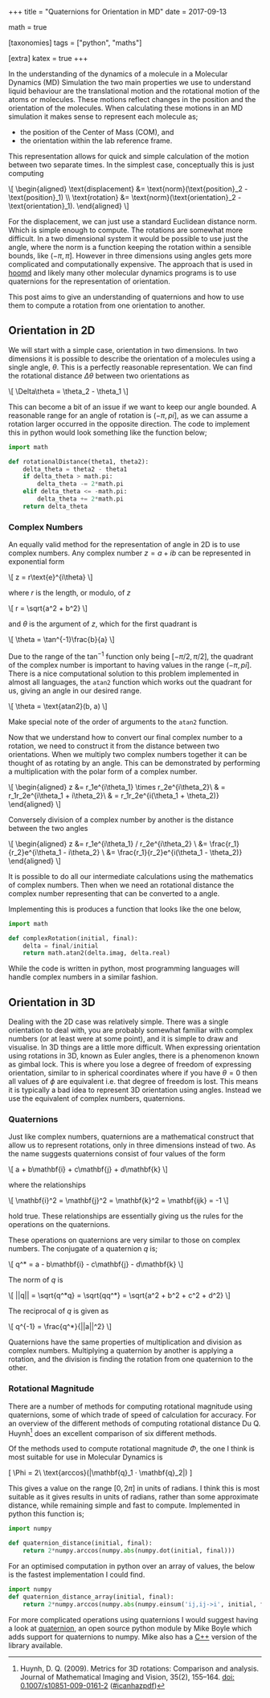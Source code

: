 +++
title = "Quaternions for Orientation in MD"
date = 2017-09-13

math = true

[taxonomies]
tags = ["python", "maths"]

[extra]
katex = true
+++

In the understanding of the dynamics of a molecule in a Molecular Dynamics (MD) Simulation
the two main properties we use to understand liquid behaviour are 
the translational motion and the rotational motion of the atoms or molecules.
These motions reflect changes in the position and the orientation of the molecules.
When calculating these motions in an MD simulation
it makes sense to represent each molecule as;

- the position of the Center of Mass (COM), and
- the orientation within the lab reference frame.

This representation allows for quick and simple calculation of 
the motion between two separate times.
In the simplest case, conceptually this is just computing

\\[
\begin{aligned}
\text{displacement} &= \text{norm}(\text{position}_2 - \text{position}_1) \\\\
\text{rotation} &= \text{norm}(\text{orientation}_2 - \text{orientation}_1).
\end{aligned}
\\]

For the displacement,
we can just use a standard Euclidean distance norm.
Which is simple enough to compute.
The rotations are somewhat more difficult.
In a two dimensional system it would be possible to use just the angle,
where the norm is a function keeping the rotation within a sensible bounds, like $(-\pi, \pi]$.
However in three dimensions using angles gets more complicated
and computationally expensive.
The approach that is used in [hoomd][hoomd] 
and likely many other molecular dynamics programs is 
to use quaternions for the representation of orientation.

This post aims to give an understanding of quaternions
and how to use them to compute a rotation
from one orientation to another.

## Orientation in 2D

We will start with a simple case,
orientation in two dimensions.
In two dimensions it is possible to describe the orientation of a molecules
using a single angle, $\theta$.
This is a perfectly reasonable representation.
We can find the rotational distance $\Delta\theta$ between two orientations as

\\[
\Delta\theta = \theta_2 - \theta_1
\\]

This can become a bit of an issue if we want to keep our angle bounded.
A reasonable range for an angle of rotation is $(-\pi,pi]$,
as we can assume a rotation larger occurred in the opposite direction.
The code to implement this in python would look something like the function below;

```python
import math

def rotationalDistance(theta1, theta2):
    delta_theta = theta2 - theta1
    if delta_theta > math.pi:
        delta_theta -= 2*math.pi
    elif delta_theta <= -math.pi:
        delta_theta += 2*math.pi
    return delta_theta
```

### Complex Numbers

An equally valid method for the representation of angle in 2D is to use complex numbers.
Any complex number $z = a+ib$ can be represented in exponential form

\\[
z = r\text{e}^{i\theta}
\\]

where $r$ is the length, or modulo, of $z$

\\[
r = \sqrt{a^2 + b^2}
\\]

and $\theta$ is the argument of $z$,
which for the first quadrant is

\\[
\theta = \tan^{-1}\frac{b}{a}
\\]

Due to the range of the $\tan^{-1}$ function only being $[-\pi/2, \pi/2]$,
the quadrant of the complex number is important to having values in the range $(-\pi,pi]$.
There is a nice computational solution to this problem implemented in almost all languages,
the `atan2` function which works out the quadrant for us,
giving an angle in our desired range.

\\[
\theta = \text{atan2}(b, a)
\\]

Make special note of the order of arguments to the `atan2` function.

Now that we understand how to convert our final complex number to a rotation,
we need to construct it from the distance between two orientations.
When we multiply two complex numbers together it can be thought of as rotating by an angle.
This can be demonstrated by performing a multiplication with 
the polar form of a complex number.

\\[
\begin{aligned}
z &= r_1e^{i\theta_1} \times r_2e^{i\theta_2}\\
&  = r_1r_2e^{i\theta_1 + i\theta_2}\\
&  = r_1r_2e^{i(\theta_1 + \theta_2)}
\end{aligned}
\\]

Conversely division of a complex number by another is the distance between the two angles

\\[
\begin{aligned}
z &= r_1e^{i\theta_1} / r_2e^{i\theta_2} \\
  &= \frac{r_1}{r_2}e^{i\theta_1 - i\theta_2} \\
  &= \frac{r_1}{r_2}e^{i(\theta_1 - \theta_2)}
\end{aligned}
\\]

It is possible to do all our intermediate calculations using 
the mathematics of complex numbers.
Then when we need an rotational distance
the complex number representing that can be converted to a angle.

Implementing this is produces a function that looks like the one below,

```python
import math

def complexRotation(initial, final):
    delta = final/initial
    return math.atan2(delta.imag, delta.real)
```

While the code is written in python,
most programming languages will handle complex numbers in a similar fashion.

## Orientation in 3D

Dealing with the 2D case was relatively simple.
There was a single orientation to deal with,
you are probably somewhat familiar with complex numbers
(or at least were at some point),
and it is simple to draw and visualise.
In 3D things are a little more difficult.
When expressing orientation using rotations in 3D,
known as Euler angles,
there is a phenomenon known as gimbal lock.
This is where you lose a degree of freedom of expressing orientation,
similar to in spherical coordinates where if you have $\theta = 0$
then all values of $\phi$ are equivalent i.e. that degree of freedom is lost.
This means it is typically a bad idea to represent 3D orientation using angles.
Instead we use the equivalent of complex numbers, quaternions.

### Quaternions

Just like complex numbers,
quaternions are a mathematical construct that allow us to represent rotations,
only in three dimensions instead of two.
As the name suggests quaternions consist of four values of the form

\\[
a + b\mathbf{i} + c\mathbf{j} + d\mathbf{k}
\\]

where the relationships

\\[
\mathbf{i}^2 = \mathbf{j}^2 = \mathbf{k}^2 = \mathbf{ijk} = -1
\\]

hold true.
These relationships are essentially giving us the rules for
the operations on the quaternions.

These operations on quaternions are very similar to those on complex numbers.
The conjugate of a quaternion $q$ is;

\\[
q^\* = a - b\mathbf{i} - c\mathbf{j} - d\mathbf{k}
\\]

The norm of $q$ is

\\[
||q|| = \sqrt{q^\*q} = \sqrt{qq^\*} = \sqrt{a^2 + b^2 + c^2 + d^2}
\\]

The reciprocal of $q$ is given as

\\[
q^{-1} = \frac{q^\*}{||a||^2}
\\]

Quaternions have the same properties of multiplication and division as complex numbers.
Multiplying a quaternion by another is applying a rotation,
and the division is finding the rotation from one quaternion to the other.

### Rotational Magnitude

There are a number of methods for computing rotational magnitude using quaternions,
some of which trade of speed of calculation for accuracy.
For an overview of the different methods of computing rotational distance Du Q. Huynh[^1]
does an excellent comparison of six different methods.

Of the methods used to compute rotational magnitude $\Phi$,
the one I think is most suitable for use in Molecular Dynamics is

\[
\Phi = 2\ \text{arccos}(|\mathbf{q}_1 · \mathbf{q}_2|)
\]

This gives a value on the range $[0, 2\pi]$ in units of radians.
I think this is most suitable as it gives results in units of radians,
rather than some approximate distance,
while remaining simple and fast to compute.
Implemented in python this function is;

```python
import numpy

def quaternion_distance(initial, final):
    return 2*numpy.arccos(numpy.abs(numpy.dot(initial, final)))
```

For an optimised computation in python over an array of values,
the below is the fastest implementation I could find.

```python
import numpy
def quaternion_distance_array(initial, final):
    return 2*numpy.arccos(numpy.abs(numpy.einsum('ij,ij->i', initial, final)))
```

For more complicated operations using quaternions I would suggest having a look at [quaternion][pyquaternion],
an open source python module by Mike Boyle which adds support for quaternions to numpy.
Mike also has a [C++][cquaternion] version of the library available.

[^1]: Huynh, D. Q. (2009). Metrics for 3D rotations: Comparison and analysis. Journal of Mathematical Imaging and Vision, 35(2), 155–164. [doi: 0.1007/s10851-009-0161-2](https://doi.org/10.1007/s10851-009-0161-2) ([#icanhazpdf](http://ai2-s2-pdfs.s3.amazonaws.com/5617/8de1001efe54792ad93f6980de5d5e91906b.pdf))

[hoomd]: http://glotzerlab.engin.umich.edu/hoomd-blue/
[pyquaternion]: https://github.com/moble/quaternion
[cquaternion]: https://github.com/moble/Quaternions
